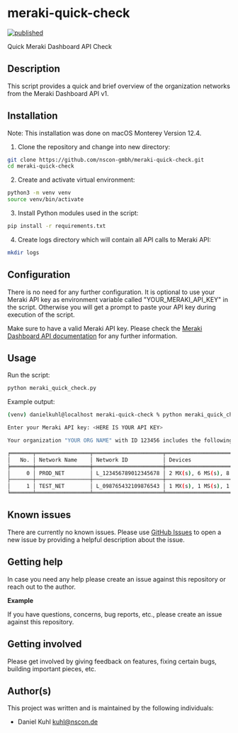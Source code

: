 # meraki-quick-check

[![published](https://static.production.devnetcloud.com/codeexchange/assets/images/devnet-published.svg)](https://developer.cisco.com/codeexchange/github/repo/nscon-gmbh/meraki-quick-check)

Quick Meraki Dashboard API Check
 
## Description

This script provides a quick and brief overview of the organization networks from the Meraki Dashboard API v1.

## Installation

Note: This installation was done on macOS Monterey Version 12.4.

1. Clone the repository and change into new directory:

```bash
git clone https://github.com/nscon-gmbh/meraki-quick-check.git
cd meraki-quick-check
```

2. Create and activate virtual environment:

```bash
python3 -m venv venv
source venv/bin/activate
```

3. Install Python modules used in the script:

```bash
pip install -r requirements.txt
```

4. Create logs directory which will contain all API calls to Meraki API:

``` bash
mkdir logs
```

## Configuration

There is no need for any further configuration. It is optional to use your Meraki API key as environment variable called "YOUR_MERAKI_API_KEY" in the script. Otherwise you will get a prompt to paste your API key during execution of the script.

Make sure to have a valid Meraki API key. Please check the [Meraki Dashboard API documentation](https://developer.cisco.com/meraki/api-v1/) for any further information.


## Usage

Run the script:

```bash
python meraki_quick_check.py
```

Example output:

```bash
(venv) danielkuhl@localhost meraki-quick-check % python meraki_quick_check.py 

Enter your Meraki API key: <HERE IS YOUR API KEY>

Your organization "YOUR ORG NAME" with ID 123456 includes the following networks:

╒═══════╤═════════════════╤══════════════════════╤═══════════════════════════╤════════════════════════╤════════════════════╕
│   No. │ Network Name    │ Network ID           │ Devices                   │ Clients last 24h       │ Traffic last 24h   │
╞═══════╪═════════════════╪══════════════════════╪═══════════════════════════╪════════════════════════╪════════════════════╡
│     0 │ PROD_NET        │ L_123456789012345678 │ 2 MX(s), 6 MS(s), 8 MR(s) │ 45 Online / 9 Offline  │ 123456 bytes       │
├───────┼─────────────────┼──────────────────────┼───────────────────────────┼────────────────────────┼────────────────────┤
│     1 │ TEST_NET        │ L_098765432109876543 │ 1 MX(s), 1 MS(s), 1 MR(s) │ 0 Online / 0 Offline   │ n/a                │
╘═══════╧═════════════════╧══════════════════════╧═══════════════════════════╧════════════════════════╧════════════════════╛
```

## Known issues

There are currently no known issues. Please use [GitHub Issues](https://github.com/nscon-gmbh/meraki-quick-check/issues) to open a new issue by providing a helpful description about the issue.

## Getting help

In case you need any help please create an issue against this repository or reach out to the author.

**Example**

If you have questions, concerns, bug reports, etc., please create an issue against this repository.

## Getting involved

Please get involved by giving feedback on features, fixing certain bugs, building important pieces, etc.

## Author(s)

This project was written and is maintained by the following individuals:

* Daniel Kuhl <kuhl@nscon.de>
